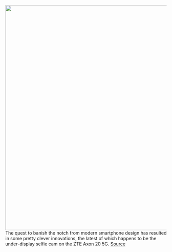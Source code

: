 <img src='https://cdn.vox-cdn.com/uploads/chorus_asset/file/11490453/a-01.0.png' width='700px' /><br/>
The quest to banish the notch from modern smartphone design has resulted in some pretty clever innovations, the latest of which happens to be the under-display selfie cam on the ZTE Axon 20 5G.
<a href='https://www.theverge.com/circuitbreaker/2020/12/28/22202798/zte-axon-20-5g-teardown-under-display-selfie-camera-how-it-works'> Source <a/>
